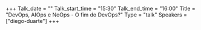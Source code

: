 +++
Talk_date = ""
Talk_start_time = "15:30"
Talk_end_time = "16:00"
Title = "DevOps, AIOps e NoOps - O fim do DevOps?"
Type = "talk"
Speakers = ["diego-duarte"]
+++


